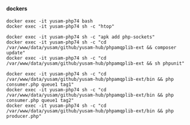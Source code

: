 #### dockers

    docker exec -it yusam-php74 bash
    docker exec -it yusam-php74 sh -c "htop"

    docker exec -it yusam-php74 sh -c "apk add php-sockets"
    docker exec -it yusam-php74 sh -c "cd /var/www/data/yusam/github/yusam-hub/phpamqplib-ext && composer update"
    docker exec -it yusam-php74 sh -c "cd /var/www/data/yusam/github/yusam-hub/phpamqplib-ext && sh phpunit"

    docker exec -it yusam-php74 sh -c "cd /var/www/data/yusam/github/yusam-hub/phpamqplib-ext/bin && php consumer.php queue1 tag1"
    docker exec -it yusam-php74 sh -c "cd /var/www/data/yusam/github/yusam-hub/phpamqplib-ext/bin && php consumer.php queue1 tag2"
    docker exec -it yusam-php74 sh -c "cd /var/www/data/yusam/github/yusam-hub/phpamqplib-ext/bin && php producer.php"



